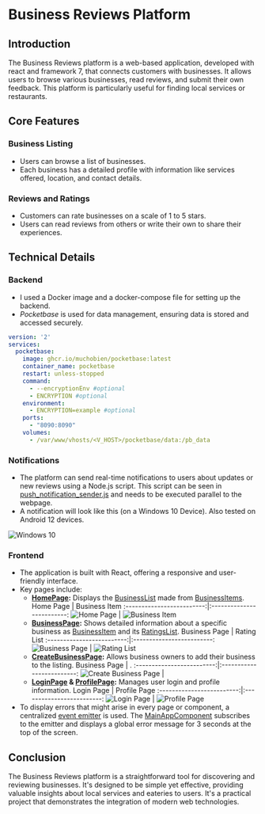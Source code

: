 # Business Reviews Platform

## Introduction
The Business Reviews platform is a web-based application, developed with react and framework 7, that connects customers with businesses. It allows users to browse various businesses, read reviews, and submit their own feedback. This platform is particularly useful for finding local services or restaurants.

## Core Features

### Business Listing
- Users can browse a list of businesses.
- Each business has a detailed profile with information like services offered, location, and contact details.

### Reviews and Ratings
- Customers can rate businesses on a scale of 1 to 5 stars.
- Users can read reviews from others or write their own to share their experiences.

## Technical Details

### Backend
- I used a Docker image and a docker-compose file for setting up the backend.
- *Pocketbase* is used for data management, ensuring data is stored and accessed securely.

```yml
version: '2'
services:
  pocketbase:
    image: ghcr.io/muchobien/pocketbase:latest
    container_name: pocketbase
    restart: unless-stopped
    command:
      - --encryptionEnv #optional
      - ENCRYPTION #optional
    environment:
      - ENCRYPTION=example #optional
    ports:
      - "8090:8090"
    volumes:
      - /var/www/vhosts/<V_HOST>/pocketbase/data:/pb_data

```

### Notifications
- The platform can send real-time notifications to users about updates or new reviews using a Node.js script. This script can be seen in [push_notification_sender.js](./push_notification_sender.js) and needs to be executed parallel to the webpage. 
- A notification will look like this (on a Windows 10 Device). Also tested on Android 12 devices.
  
![Windows 10](./readme/img/notification_win10.png)

### Frontend
- The application is built with React, offering a responsive and user-friendly interface.
- Key pages include:
  - **[HomePage](./src/pages/HomePage.jsx):** Displays the [BusinessList](./src/components/BusinessList.jsx) made from [BusinessItems](./src/components/BusinessItem.jsx).
    Home Page | Business Item
    :-------------------------:|:-------------------------:
    ![Home Page](./readme/img/HomePage.png) | ![Business Item](./readme/img/BusinessItem.png)
  - **[BusinessPage](./src/pages/BusinessPage.jsx):** Shows detailed information about a specific business as [BusinessItem](./src/components/BusinessItem.jsx) and its [RatingsList](./src/components/RatingsList.jsx).
    Business Page | Rating List
    :-------------------------:|:-------------------------:
    ![Business Page](./readme/img/BusinessPage.png) | ![Rating List](./readme/img/RatingList.png)
  - **[CreateBusinessPage](./src/pages/CreateBusinessPage.jsx):** Allows business owners to add their business to the listing.
    Business Page | .
    :-------------------------:|:-------------------------:
    ![Create Business Page](./readme/img/CreateBusinessPage.png) | 
  - **[LoginPage](./src/pages/LoginPage.jsx) & [ProfilePage](./src/pages/ProfilePage.jsx):** Manages user login and profile information.
    Login Page | Profile Page
    :-------------------------:|:-------------------------:
    ![Login Page](./readme/img/LoginPage.png) | ![Profile Page](./readme/img/ProfilePage.png)
- To display errors that might arise in every page or component, a centralized [event emitter](./src/js/eventemitter.js) is used. The [MainAppComponent](./src/components/MainAppComponent.jsx) subscribes to the emitter and displays a global error message for 3 seconds at the top of the screen.

## Conclusion
The Business Reviews platform is a straightforward tool for discovering and reviewing businesses. It's designed to be simple yet effective, providing valuable insights about local services and eateries to users. It's a practical project that demonstrates the integration of modern web technologies.
